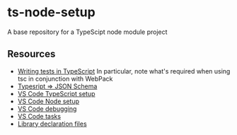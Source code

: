 # ts-node-setup
A base repository for a TypeScipt node module project

## Resources

* [Writing tests in TypeScript](https://journal.artfuldev.com/unit-testing-node-applications-with-typescript-using-mocha-and-chai-384ef05f32b2)
 In particular, note what's required when using tsc in conjunction with WebPack
* [Typesript => JSON Schema](https://github.com/YousefED/typescript-json-schema)
* [VS Code TypeScript setup](https://code.visualstudio.com/docs/languages/typescript)
* [VS Code Node setup](https://code.visualstudio.com/docs/nodejs/nodejs-tutorial)
* [VS Code debugging](https://code.visualstudio.com/docs/editor/debugging)
* [VS Code tasks](https://code.visualstudio.com/docs/editor/tasks)
* [Library declaration files](https://www.typescriptlang.org/docs/handbook/declaration-files/library-structures.html)
